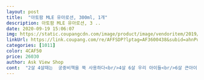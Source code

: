 ```yaml
---
layout: post 
title:  "아토팜 MLE 유아로션, 300ml, 1개" 
description: 아토팜 MLE 유아로션, 3 ..
date: 2020-09-19 15:06:07 
img: https://static.coupangcdn.com/image/product/image/vendoritem/2019/02/13/3000074943/495c1c86-17a0-404a-a0ad-30f09628716e.jpg 
linkUrl: https://link.coupang.com/re/AFFSDP?lptag=AF3600438&subid=ahnPublicAsk&pageKey=9688432&itemId=42798230&vendorItemId=3066623756&traceid=V0-113-8645ba7f80bb9a60 
categories: [1011] 
color: 4CAF50 
price: 26030 
author: Ask View Shop 
cont:  "2살 4살때는  궁중비책을 쭉 사용하다<br/>4살 6살 우리 아이들<br/>6살 큰아이 얼굴은 작은 건조증에서<br/>가격을 떠나서 아이에게 맞는 제품을 잘 선택하는게<br/>겨울이라 아이피부가 건조해지는것같아<br/>그 이후로는 로션,크림,워시까지 아토팜으로 사용하고 있어요.<br/> 베이비로션 1위라는데 후기도 좋고 국민템이니까요.<br/><br/>그러다 작년 겨울부터 큰아이 얼굴이 좀 건조해져서<br/>그런 증상이 나타날수 있다고 하더라구요<br/>그런데 아무래도 아이제품이다 보니 성인은 기름이?<br/>그부분만 사라져도 참 좋네요^^<br/>나타나면 바로 중단해야겠어요<br/>너무 아이들에게 고보습을 해줘서<br/>눈 주변 입술주변까지  많이 건조해졌어요<br/>듬뿍듬뿍 많이 발라주고 있어요^^<br/>또 검색해보고 후기참고해서 아토팜 수딩젤을 사서 발랐더니<br/>로션 떨어지면 바로바로 같은걸로 주문해<br/>로션 바르기를 워낙 싫어하는 아이라ㅜㅜ<br/>로션만 대충 발라도 매끈했던 아이피부가<br/>로션을 잘 바르지않으니 아이의 피부가 트기도 하고<br/>많으면 얼굴에 뾰루지가 날수 있다는 점은 ㅜㅜ<br/>모공이 막힌건가라는 생각에 혹시몰라<br/>무난하게 쓰고 있어요<br/>바보같은 엄마는 자책만하게 되네요 ㅠㅠ<br/>벌써 3번째 구입같은데 만족하며 잘 쓰고 있습니다!! )<br/>별다른 특이사항 없길래<br/>별한개짜리 상품평을 남겨봅니다<br/>병원을 가보니 보습을 잘해주면 된다고 하구요<br/>보습력 아이바르는 로션이라 그런지<br/>사용하면서 트러블없이 피부 촉촉하게 잘 맞아요.<br/> 겨울에는 크림이랑 같이 발라주고 있어요.<br/> 부드럽게 펴발리고 금방 스며들어요.<br/> 끈적임 전혀 없구요.<br/> 꽃향기,베이비파우더향을 싫어해서 냄새는 과하지않고 좋아요.<br/> 무슨 냄샌지 모르겠는데 나무? 야채? 암튼 냄새는 거의 없어요.<br/><br/>사용해봤을때 보습력은 좋은 것 같아요^^<br/>사용했던 제가 얼마나 후회되는지 몰라요<br/>샤워 중 로션을 듬뿍 발라야하는데<br/>성분이 모공을 막는 성분이라니,,<br/>수시로 꼼꼼하게도 발랐어요<br/>수시로 발라주던부위들이 아토피처럼<br/>신생아때는 쁘리마주 제품 사용하고<br/>신생아때부터 사용했던 제품이에요.<br/> 생후 20일경 태열이 갑자기 올라와서 유명한 쁘 사용했는데 저희 아기는 효과가 없더라구요.<br/><br/>신생아때부터 쭉 아이가 사용해오던 제품이예요^^<br/>씻고 나와서 쫓아다니면 로션 바르는 게 일이네요ㅠ<br/>아무것도 모르고 6개월간 바르고 또 발랐던<br/>아이들 사용하는 제품들은 무조건<br/>아이들까지 바르는 성분좋고 비싼아토피크림<br/>아이얼굴도 촉촉하게 쫀쫀하게 보습력이 좋은거같아서<br/>아토팜 로션을 사용하며<br/>아토팜 별점 한개상품평을 검색해봤어요<br/>아토팜 사용을 당장 중단했어요<br/>아토팜에 함유된 스테아릭 액씨드 라는<br/>아토팜은 성분이 좋으니<br/>아토팜제품들은 다 중단한 상태에요<br/>아토팜크림이 원인이 아닐수도 있지만<br/>아토팜크림이 좋다고 하여 주문해서 사용해봤어요<br/>아토팜크림이 피부에 잘 맞는 아이들도 있을거에요<br/>아토피 피부같아 졌어요<br/>안전기준이라고 나오면 믿고 사용하게되요 ㅠㅠ<br/>어느분이 남기신 상품평을 보며<br/>어느의사분이 남긴 상품평을보며<br/>어떤 제품이든 사용해보고 피부에 안좋은 반응이<br/>어린신생아들부터 아토피가 심한<br/>얼굴 땡김 현상없이 좋네요<br/>얼굴부분부분 광범위하게 넓어져서<br/>오돌도돌 올라오기도 하던데<br/>오돌토돌 거칠거칠 해지더라구요<br/>올 해 초부터 아이들 몸이 오돌토돌한게<br/>올라오더니 엄청 거칠거칠해졌어요<br/>우리아이들도 같은 증상을 겪고있어<br/>워시 로션 크림까지 아토팜 제품으로 바꿨어요<br/>이라는 인식있던 제품이라 아무의심없이<br/>인터넷을 검색해보니 각질이 모공을 막아서<br/>일반인들은 성분검색만 해보고<br/>잘 발라주고 있어요^^<br/>저도 가끔 이거 하나만 바르는데도 당김없이 괜찮아요.<br/> 가끔 같이 사용했는데도 3<br/> -4달은 쓸만큼 넉넉한 용량이고요.<br/> 펌프형이라 편하고 돌림잠금도 있답니다.<br/> 여행시에도 좋고 아기가 자주 만져서 잠금기능 꼭 있어야해요.<br/><br/>저도 무언가를 살때 좋은상품평을보고<br/>전성분 검색해보고 사용하는데요<br/>점점 아이둘다 배쪽 등쪽으로<br/>제 로션이 떨어져서 계속 아이꺼 바르고 있는데<br/>제일 좋을거 같아요<br/>조금크면서 그린핑거제품으로 쭉 사용했어요<br/>좋은 향이 나는 로션 제품은 아닙니다<br/>좋지않은 상품평은 작성하지 않는데요<br/>찬바람 불면 얼굴땡김이 너무 심해서 ㅜㅜ<br/>참고해서 구매하기 때문이에요<br/>처음엔 작은아이 배쪽만 그랬는데<br/>특별히 첨가 된 향 없이<br/>피부과 가보니 별다른 처방없이 로션 듬뿍 발라주라셔서<br/>향은 아이제품이라 그런지<br/>향은 없더라구요^^<br/>혹시 같은 증상이 있나 하구요<br/>효과가 바로 좋았어요.<br/> 수딩젤 바르고 그 위에 로션 듬뿍 수시로 발라줬어요.<br/> 가끔 미지근한 물에 적신 손수건으로 닦아줬구요.<br/><br/>흑흑 ... <br/>.<br/>.<br/><br/>" 
---
```

